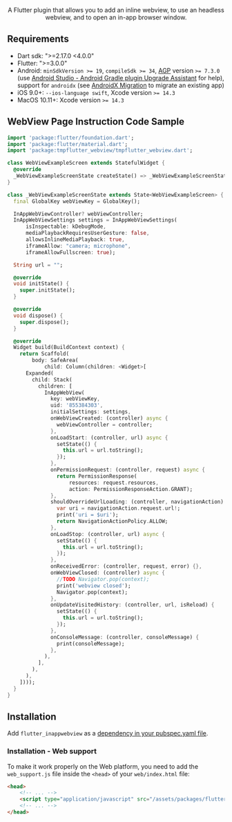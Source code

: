 <div align="center">

A Flutter plugin that allows you to add an inline webview, to use an headless webview, and to open an in-app browser window.

</div>

## Requirements

- Dart sdk: ">=2.17.0 <4.0.0"
- Flutter: ">=3.0.0"
- Android: `minSdkVersion >= 19`, `compileSdk >= 34`, [AGP](https://developer.android.com/build/releases/gradle-plugin) version `>= 7.3.0` (use [Android Studio - Android Gradle plugin Upgrade Assistant](https://developer.android.com/build/agp-upgrade-assistant) for help), support for `androidx` (see [AndroidX Migration](https://flutter.dev/docs/development/androidx-migration) to migrate an existing app)
- iOS 9.0+: `--ios-language swift`, Xcode version `>= 14.3`
- MacOS 10.11+: Xcode version `>= 14.3`

## WebView Page Instruction Code Sample
```dart
import 'package:flutter/foundation.dart';
import 'package:flutter/material.dart';
import 'package:tmpflutter_webview/tmpflutter_webview.dart';

class WebViewExampleScreen extends StatefulWidget {
  @override
  _WebViewExampleScreenState createState() => _WebViewExampleScreenState();
}

class _WebViewExampleScreenState extends State<WebViewExampleScreen> {
  final GlobalKey webViewKey = GlobalKey();

  InAppWebViewController? webViewController;
  InAppWebViewSettings settings = InAppWebViewSettings(
      isInspectable: kDebugMode,
      mediaPlaybackRequiresUserGesture: false,
      allowsInlineMediaPlayback: true,
      iframeAllow: "camera; microphone",
      iframeAllowFullscreen: true);

  String url = "";

  @override
  void initState() {
    super.initState();
  }

  @override
  void dispose() {
    super.dispose();
  }

  @override
  Widget build(BuildContext context) {
    return Scaffold(
        body: SafeArea(
            child: Column(children: <Widget>[
      Expanded(
        child: Stack(
          children: [
            InAppWebView(
              key: webViewKey,
              uid: '855384303',
              initialSettings: settings,
              onWebViewCreated: (controller) async {
                webViewController = controller;
              },
              onLoadStart: (controller, url) async {
                setState(() {
                  this.url = url.toString();
                });
              },
              onPermissionRequest: (controller, request) async {
                return PermissionResponse(
                    resources: request.resources,
                    action: PermissionResponseAction.GRANT);
              },
              shouldOverrideUrlLoading: (controller, navigationAction) async {
                var uri = navigationAction.request.url!;
                print('uri = $uri');
                return NavigationActionPolicy.ALLOW;
              },
              onLoadStop: (controller, url) async {
                setState(() {
                  this.url = url.toString();
                });
              },
              onReceivedError: (controller, request, error) {},
              onWebViewClosed: (controller) async {
                //TODO Navigator.pop(context);
                print('webview closed');
                Navigator.pop(context);
              },
              onUpdateVisitedHistory: (controller, url, isReload) {
                setState(() {
                  this.url = url.toString();
                });
              },
              onConsoleMessage: (controller, consoleMessage) {
                print(consoleMessage);
              },
            ),
          ],
        ),
      ),
    ])));
  }
}

```  

## Installation

Add `flutter_inappwebview` as a [dependency in your pubspec.yaml file](https://flutter.io/using-packages/).

### Installation - Web support

To make it work properly on the Web platform, you need to add the `web_support.js` file inside the `<head>` of your `web/index.html` file:

```html
<head>
    <!-- ... -->
    <script type="application/javascript" src="/assets/packages/flutter_inappwebview_web/assets/web/web_support.js" defer></script>
    <!-- ... -->
</head>
```  
